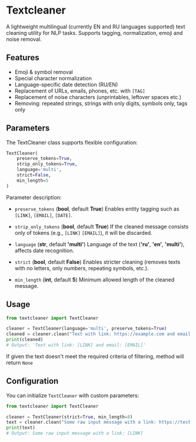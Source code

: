 # Textcleaner

A lightweight multilingual (currently EN and RU languages supported) text cleaning utility for NLP tasks. Supports tagging, normalization, emoji and noise removal.

## Features

- Emoji & symbol removal
- Special character normalization
- Language-specific date detection (RU/EN)
- Replacement of URLs, emails, phones, etc. with `[TAG]`
- Replacement of noise characters (unprintables, leftover spaces etc.)
- Removing: repeated strings, strings with only digits, symbols only, tags only

## Parameters

The TextCleaner class supports flexible configuration:

```python
TextCleaner(
    preserve_tokens=True,
    strip_only_tokens=True,
    language='multi',
    strict=False,
    min_length=5
)
```

Parameter description:

- `preserve_tokens` (**bool**, default **True**)
Enables entity tagging such as `[LINK]`, `[EMAIL]`, `[DATE]`.

- `strip_only_tokens` (**bool**, default **True**)
If the cleaned message consists only of tokens (e.g., `[LINK]` `[EMAIL]`), it will be discarded.

- `language` (**str**, default **'multi'**)
Language of the text (**'ru'**, **'en'**, **'multi'**), affects date recognition.

- `strict` (**bool**, default **False**)
Enables stricter cleaning (removes texts with no letters, only numbers, repeating symbols, etc.).

- `min_length` (**int**, default **5**)
Minimum allowed length of the cleaned message.

## Usage

```python
from textcleaner import TextCleaner

cleaner = TextCleaner(language='multi', preserve_tokens=True)
cleaned = cleaner.clean("Text with link: https://example.com and email: me@gmail.com")
print(cleaned)
# Output: 'Text with link: [LINK] and email: [EMAIL]'
```

If given the text doesn't meet the required criteria of filtering, method will return `None`


## Configuration

You can initialize `TextCleaner` with custom parameters:

```python
from textcleaner import TextCleaner

cleaner = TextCleaner(strict=True, min_length=8)
text = cleaner.clean("Some raw input message with a link: https://test.com")
print(text)
# Output: Some raw input message with a link: [LINK]
```
